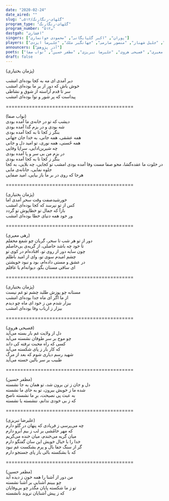 ```yaml
---
date: "2020-02-24"
date_aired: ""
slug: "گلهای-رنگارنگ/۵۱۲ب"
program_type: "گلهای-رنگارنگ"
program_number: "۵۱۲ب"
dastgah: "افشاری"
singers: ["پوران", "اکبر گلپایگانی", "محمودی خوانساری"]
players: ["حبیب‌الله بدیعی", "مرتضی محجوبی", "جواد معروفی", "فرهنگ شریف", "جلیل شهناز", "منصور صارمی", "جهانگیر ملک", "علیرضا ایزدی"]
announcers: ["آذر پژوهش"]
poets: ["پژمان بختیاری", "رهی معیری", "فصیحی هروی", "علیرضا تبریزی", "مظفر حسین", "نواب صفا"]
draft: false
---
```


(پژمان بختیاری)  

دیر آمدی ای مه به کجا بوده‌ای امشب  
خوش باش كه دور از بر ما بوده‌ای امشب  
سر تا قدم آراسته از شوق و نشاطی  
پیداست كه پر شور و نوا بوده‌ای امشب  

============================================  

(نواب صفا)  
دیشب که تو در خانه‌ی ما آمده بودی  
شه بودی و در بزم گدا آمده بودی  
بنگر ز کجا تا به کجا آمده بودی  
همه عشقی، همه جانی، به خدا جان جهانی  
همه حُسنی، همه نوری، تو امید دل و جانی  
چه شیرین‌ادایی، سراپا وفایی  
در بزم من بی سر و پا آمده بودی  
بنگر ز كجا تا به كجا آمده بودی  
در خلوت ما عقده‌گشا، محو صفا مست وفا آمده بودی امشب تو کجایی، چه بلایی، به کجا جلوه نمایی، جانانه‌ی مایی  
هرجا که روی در بر ما باز بیایی، امید صفایی  

============================================  

(پژمان بختیاری)  
خورشید‌صفت وقت سحر آمدی اما  
کس از تو نپرسد كه کجا بوده‌ای امشب  
بازآ که جمال تو خطاپوش تو گردد  
ور خود همه دنیای خطا بوده‌ای امشب  

============================================  

(رهی معیری)  
دور از تو هر شب تا سحر، گریان چو شمع محفلم  
تا خود چه باشد حاصلی، از گریه‌ی بی‌حاصلم  
چون سایه دور از روی تو، افتاده‌ام در کوی تو  
چشم امیدم سوی تو، وای از امید باطلم  
در عشق و مستی داده‌ام، بود و نبود خویشتن  
ای ساقی مستان بگو، دیوانه‌ام یا عاقلم  

============================================  

(پژمان بختیاری)  
مستانه چو پوزش طلبد چشم تو غم نیست  
از ما اگر ای ماه جدا بوده‌ای امشب  
بیزار شدم من ز خود ای ماه چو دیدم  
بیزار ز ارباب وفا بوده‌ای امشب  

============================================  

(فصیحی هروی)  
دل از ولایت غم بار بسته می‌آید  
چو موج بر سر طوفان نشسته می‌آید  
کسی که راه محبت نرفته کی داند  
که کار بار ز پای شکسته می‌آید  
شهید رسم دیاری شوم که بعد از مرگ  
طبیب بر سر بالین خسته می‌آید  

============================================  

(مظفر حسین)  
دل و جان ز تن برون شد، تو همان به جا نشسته  
شده ما ز خویش بیرون، تو به جای ما نشسته  
به عبث پی نصیحت، برِ ما نشسته ناصح  
كه ز بی خودی ندانم، ننشسته یا نشسته  

============================================  

(علیرضا تبریزی)  
چه می‌پرسی ز فریادی که پنهان در گلو دارم  
که مهر خامُشی بر لب ز بیم آبرو دارم  
میان گریه می‌خندم، میان خنده می‌گریم  
خدا را با خیال خویش این سان گفتگو دارم  
گر از سنگ جفا بال و پرم بشکست غم نبود  
که با بشکسته بالی باز پای جستجو دارم  

============================================  

(مظفر حسین)  
من دور از آشنا را همه خون ز دیده آید  
چو ببینم آشنایی بر آشنا نشسته  
تو ز ما شکسته پایان مگذر چو بی‌وفایان  
که ز پیش آشنایان نروند نانشسته  
